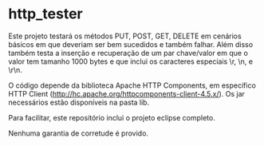 # http_tester

Este projeto testará os métodos PUT, POST, GET, DELETE em cenários básicos em que deveriam ser bem sucedidos e também falhar. Além disso também testa a inserção e recuperação de um par chave/valor em que o valor tem tamanho 1000 bytes e que inclui os caracteres especiais \r, \n, e \r\n.

O código depende da biblioteca Apache HTTP Components, em específico HTTP Client (http://hc.apache.org/httpcomponents-client-4.5.x/). Os jar necessários estão disponíveis na pasta lib.

Para facilitar, este repositório inclui o projeto eclipse completo.

Nenhuma garantia de corretude é provido.
